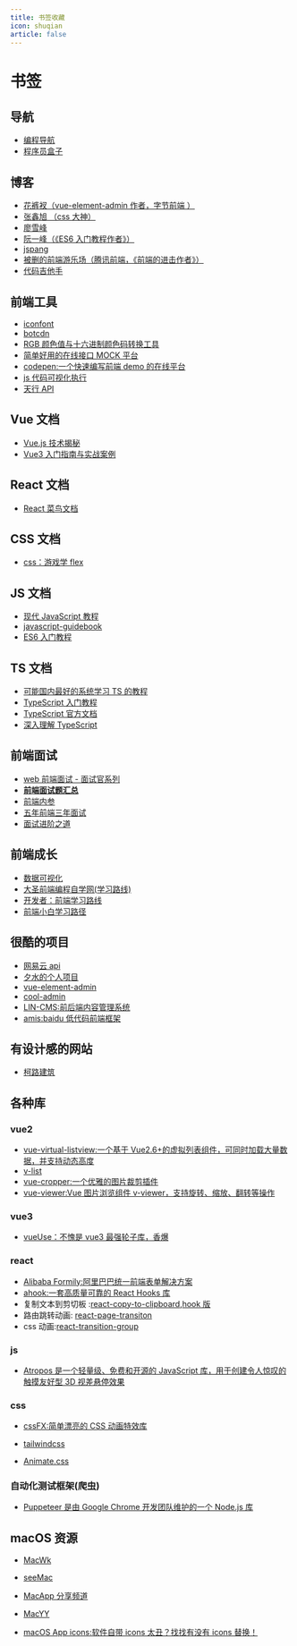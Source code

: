 ```yaml
---
title: 书签收藏
icon: shuqian
article: false
---
```


# 书签

## 导航

- [编程导航](https://www.code-nav.cn/)
- [程序员盒子](https://www.coderutil.com/)

## 博客

- [花裤衩（vue-element-admin 作者，字节前端 ）](https://panjiachen.github.io/awesome-bookmarks/)
- [张鑫旭 （css 大神）](https://www.zhangxinxu.com/)
- [廖雪峰](https://www.liaoxuefeng.com/)
- [阮一峰（《ES6 入门教程作者》）](https://www.ruanyifeng.com/)
- [jspang](https://jspang.com/)
- [被删的前端游乐场（腾讯前端，《前端的进击作者》）](https://godbasin.github.io/front-end-playground/)
- [代码吉他手](https://www.yzmblog.top/)

## 前端工具

- [iconfont](https://www.iconfont.cn/)
- [botcdn](https://www.bootcdn.cn/)
- [RGB 颜色值与十六进制颜色码转换工具](https://www.sioe.cn/yingyong/yanse-rgb-16/)
- [简单好用的在线接口 MOCK 平台](https://www.fastmock.site/)
- [codepen:一个快速编写前端 demo 的在线平台](https://codepen.io/)
- [js 代码可视化执行](https://pythontutor.com/visualize.html#mode=edit)
- [天行 API](https://www.tianapi.com/)

## Vue 文档

- [Vue.js 技术揭秘](https://ustbhuangyi.github.io/vue-analysis/)
- [Vue3 入门指南与实战案例](https://vue3.chengpeiquan.com/)

## React 文档

- [React 菜鸟文档](https://react.fenxianglu.cn/)

## CSS 文档

- [css：游戏学 flex](https://codingfantasy.com/games)

## JS 文档

- [现代 JavaScript 教程](https://zh.javascript.info/)
- [javascript-guidebook](https://tsejx.github.io/javascript-guidebook/)
- [ES6 入门教程](https://es6.ruanyifeng.com/)

## TS 文档

- [可能国内最好的系统学习 TS 的教程](https://yayujs.com/)
- [TypeScript 入门教程](https://ts.xcatliu.com/introduction/what-is-typescript.html)
- [TypeScript 官方文档](https://www.typescriptlang.org/docs/)
- [深入理解 TypeScript](https://jkchao.github.io/typescript-book-chinese/)

## 前端面试

- [web 前端面试 - 面试官系列](https://vue3js.cn/interview/)
- [**前端面试题汇总**](https://www.yuque.com/cuggz/interview)
- [前端内参](https://coffe1891.gitbook.io/frontend-hard-mode-interview/)
- [五年前端三年面试](https://fe.azhubaby.com/)
- [面试进阶之道](https://www.whyknown.com/)

## 前端成长

- [数据可视化](http://www.youbaobao.xyz/datav-docs/)
- [大圣前端编程自学网(学习路线)](https://shengxinjing.cn/)
- [开发者：前端学习路线](https://readnow-5gl5quqg1f554239-1306275822.tcloudbaseapp.com/dist/index.html?sign=c62ee4bf5ea742e45abf8c921e61267c&t=1648970014#/)
- [前端小白学习路径](https://www.yuque.com/zyyzqr/erg3vt)

## 很酷的项目

- [网易云 api](https://neteasecloudmusicapi.vercel.app/#/)
- [夕水的个人项目](https://eveningwater.github.io/my-web-projects/)
- [vue-element-admin](https://panjiachen.gitee.io/vue-element-admin-site/zh/)
- [cool-admin](https://www.cool-admin.com/)
- [LIN-CMS:前后端内容管理系统](https://www.talelin.com/#cms)
- [amis:baidu 低代码前端框架](https://aisuda.bce.baidu.com/amis/zh-CN/docs/index)

## 有设计感的网站

- [柯路建筑](https://www.clouarchitects.cn/)

## 各种库

### vue2

- [vue-virtual-listview:一个基于 Vue2.6+的虚拟列表组件，可同时加载大量数据，并支持动态高度](https://www.npmjs.com/package/vue-virtual-listview)
- [v-list](https://vlist.zfhblog.top)
- [vue-cropper:一个优雅的图片裁剪插件](https://github.com/xyxiao001/vue-cropper)
- [vue-viewer:Vue 图片浏览组件 v-viewer，支持旋转、缩放、翻转等操作](https://github.com/mirari/v-viewer)

### vue3

- [vueUse：不愧是 vue3 最强轮子库，香爆](https://vueuse.org/)

### react

- [Alibaba Formily:阿里巴巴统一前端表单解决方案](https://formilyjs.org/zh-CN)
- [ahook:一套高质量可靠的 React Hooks 库](https://ahooks.js.org/zh-CN)
- 复制文本到剪切板 :[react-copy-to-clipboard](https://github.com/nkbt/react-copy-to-clipboard),[hook 版](https://github.com/danoc/react-use-clipboard)
- 路由跳转动画: [react-page-transiton](https://github.com/Steveeeie/react-page-transition)
- css 动画:[react-transition-group](https://reactcommunity.org/react-transition-group/)

### js

- [Atropos 是一个轻量级、免费和开源的 JavaScript 库，用于创建令人惊叹的触摸友好型 3D 视差悬停效果](https://atroposjs.com/)

### css

- [cssFX:简单漂亮的 CSS 动画特效库](https://cssfx.netlify.app/)

- [tailwindcss](https://tailwindcss.com/)

- [Animate.css](https://animate.style/)

### 自动化测试框架(爬虫)

- [Puppeteer 是由 Google Chrome 开发团队维护的一个 Node.js 库](https://pptr.dev/)

## macOS 资源

- [MacWk](https://macwk.com) <Badge type='danger' text='已关站,用过最好mac资源下载网站'/>

- [seeMac](https://www.seemac.cn) <Badge type='warning' text='游戏资源较多｜部分资源免费'/>
- [MacApp 分享频道](https://macapp.org.cn/) <Badge type='tip' text='用爱发电'/>
- [MacYY ](https://www.macyy.cn/)<Badge type='tip' text='用爱发电'/>
- [macOS App icons:软件自带 icons 太丑？找找有没有 icons 替换！](https://macosicons.com)
